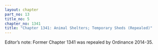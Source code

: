 ```yaml
---
layout: chapter
part_no: 13
title_no: 5
chapter_no: 1341
title: "Chapter 1341: Animal Shelters; Temporary Sheds (Repealed)"
---
```


Editor’s note: Former Chapter 1341 was repealed by Ordinance 2014-35.
